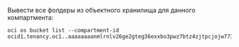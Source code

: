 
Вывести все фолдеры из объектного хранилища для данного компартмента:
```
oci os bucket list --compartment-id ocid1.tenancy.oc1..aaaaaaaanmlrnlv26ge2gteg36exxbo3pwz7btz4zjtpcjojw773wdo3nkqq
```

